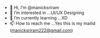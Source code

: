 - 👋 Hi, I’m @manicksriram
- 👀 I’m interested in ...UI/UX Designing
- 🌱 I’m currently learning ...XD
- 📫 How to reach me ...Yes this is my mailid (manicksriram222@gmail.com)

<!---
manicksriram/manicksriram is a ✨ special ✨ repository because its `README.md` (this file) appears on your GitHub profile.
You can click the Preview link to take a look at your changes.
--->
